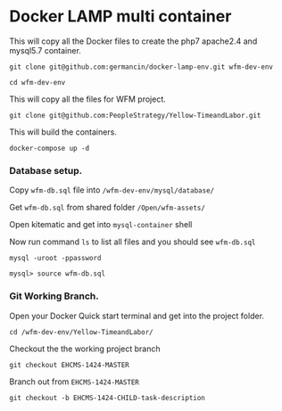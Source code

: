 # Docker LAMP multi container

This will copy all the Docker files to create the php7 apache2.4 and mysql5.7 container.
    
``git clone git@github.com:germancin/docker-lamp-env.git wfm-dev-env``
    
``cd wfm-dev-env``
       
This will copy all the files for WFM project.
       
``git clone git@github.com:PeopleStrategy/Yellow-TimeandLabor.git``

This will build the containers.
    
``docker-compose up -d``

### Database setup.
Copy ``wfm-db.sql`` file into ``/wfm-dev-env/mysql/database/``

Get ``wfm-db.sql`` from shared folder ``/Open/wfm-assets/``

Open kitematic and get into ``mysql-container`` shell 

Now run command ``ls`` to list all files and you should see ``wfm-db.sql``
 
``mysql -uroot -ppassword``

``mysql> source wfm-db.sql ``

### Git Working Branch.
Open your Docker Quick start terminal and get into the project folder.

``cd /wfm-dev-env/Yellow-TimeandLabor/``

Checkout the the working project branch

``git checkout EHCMS-1424-MASTER``

Branch out from ``EHCMS-1424-MASTER``

``git checkout -b EHCMS-1424-CHILD-task-description``


